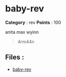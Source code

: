 # baby-rev

**Category** : rev
**Points** : 100

anita max wyinn





> 4rm44n

## Files : 
 - [baby-rev](./baby-rev)


